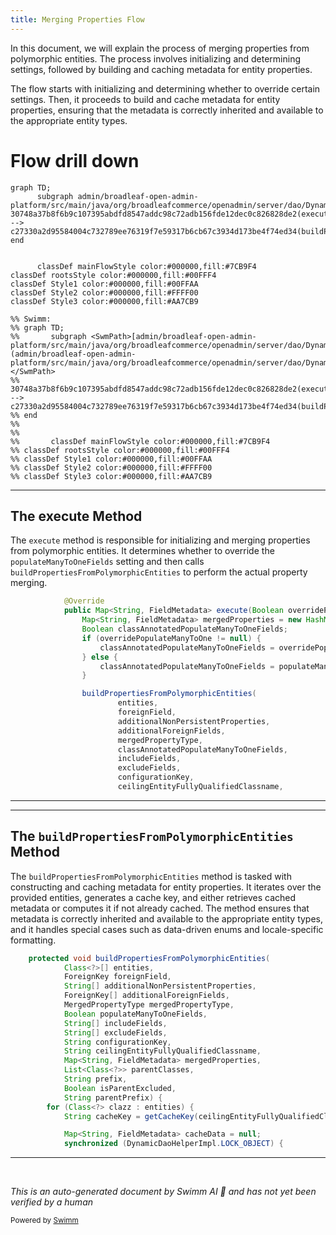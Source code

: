 ```yaml
---
title: Merging Properties Flow
---
```

In this document, we will explain the process of merging properties from polymorphic entities. The process involves initializing and determining settings, followed by building and caching metadata for entity properties.

The flow starts with initializing and determining whether to override certain settings. Then, it proceeds to build and cache metadata for entity properties, ensuring that the metadata is correctly inherited and available to the appropriate entity types.

# Flow drill down

```mermaid
graph TD;
      subgraph admin/broadleaf-open-admin-platform/src/main/java/org/broadleafcommerce/openadmin/server/dao/DynamicEntityDaoImpl.java
30748a37b8f6b9c107395abdfd8547addc98c72adb156fde12dec0c826828de2(execute):::mainFlowStyle --> c27330a2d95584004c732789ee76319f7e59317b6cb67c3934d173be4f74ed34(buildPropertiesFromPolymorphicEntities):::mainFlowStyle
end


      classDef mainFlowStyle color:#000000,fill:#7CB9F4
classDef rootsStyle color:#000000,fill:#00FFF4
classDef Style1 color:#000000,fill:#00FFAA
classDef Style2 color:#000000,fill:#FFFF00
classDef Style3 color:#000000,fill:#AA7CB9

%% Swimm:
%% graph TD;
%%       subgraph <SwmPath>[admin/broadleaf-open-admin-platform/src/main/java/org/broadleafcommerce/openadmin/server/dao/DynamicEntityDaoImpl.java](admin/broadleaf-open-admin-platform/src/main/java/org/broadleafcommerce/openadmin/server/dao/DynamicEntityDaoImpl.java)</SwmPath>
%% 30748a37b8f6b9c107395abdfd8547addc98c72adb156fde12dec0c826828de2(execute):::mainFlowStyle --> c27330a2d95584004c732789ee76319f7e59317b6cb67c3934d173be4f74ed34(buildPropertiesFromPolymorphicEntities):::mainFlowStyle
%% end
%% 
%% 
%%       classDef mainFlowStyle color:#000000,fill:#7CB9F4
%% classDef rootsStyle color:#000000,fill:#00FFF4
%% classDef Style1 color:#000000,fill:#00FFAA
%% classDef Style2 color:#000000,fill:#FFFF00
%% classDef Style3 color:#000000,fill:#AA7CB9
```

<SwmSnippet path="/admin/broadleaf-open-admin-platform/src/main/java/org/broadleafcommerce/openadmin/server/dao/DynamicEntityDaoImpl.java" line="604">

---

## The execute Method

The <SwmToken path="admin/broadleaf-open-admin-platform/src/main/java/org/broadleafcommerce/openadmin/server/dao/DynamicEntityDaoImpl.java" pos="605:11:11" line-data="            public Map&lt;String, FieldMetadata&gt; execute(Boolean overridePopulateManyToOne) {">`execute`</SwmToken> method is responsible for initializing and merging properties from polymorphic entities. It determines whether to override the <SwmToken path="admin/broadleaf-open-admin-platform/src/main/java/org/broadleafcommerce/openadmin/server/dao/DynamicEntityDaoImpl.java" pos="611:5:5" line-data="                    classAnnotatedPopulateManyToOneFields = populateManyToOneFields;">`populateManyToOneFields`</SwmToken> setting and then calls <SwmToken path="admin/broadleaf-open-admin-platform/src/main/java/org/broadleafcommerce/openadmin/server/dao/DynamicEntityDaoImpl.java" pos="614:1:1" line-data="                buildPropertiesFromPolymorphicEntities(">`buildPropertiesFromPolymorphicEntities`</SwmToken> to perform the actual property merging.

```java
            @Override
            public Map<String, FieldMetadata> execute(Boolean overridePopulateManyToOne) {
                Map<String, FieldMetadata> mergedProperties = new HashMap<>();
                Boolean classAnnotatedPopulateManyToOneFields;
                if (overridePopulateManyToOne != null) {
                    classAnnotatedPopulateManyToOneFields = overridePopulateManyToOne;
                } else {
                    classAnnotatedPopulateManyToOneFields = populateManyToOneFields;
                }

                buildPropertiesFromPolymorphicEntities(
                        entities,
                        foreignField,
                        additionalNonPersistentProperties,
                        additionalForeignFields,
                        mergedPropertyType,
                        classAnnotatedPopulateManyToOneFields,
                        includeFields,
                        excludeFields,
                        configurationKey,
                        ceilingEntityFullyQualifiedClassname,
```

---

</SwmSnippet>

<SwmSnippet path="/admin/broadleaf-open-admin-platform/src/main/java/org/broadleafcommerce/openadmin/server/dao/DynamicEntityDaoImpl.java" line="749">

---

## The <SwmToken path="admin/broadleaf-open-admin-platform/src/main/java/org/broadleafcommerce/openadmin/server/dao/DynamicEntityDaoImpl.java" pos="749:5:5" line-data="    protected void buildPropertiesFromPolymorphicEntities(">`buildPropertiesFromPolymorphicEntities`</SwmToken> Method

The <SwmToken path="admin/broadleaf-open-admin-platform/src/main/java/org/broadleafcommerce/openadmin/server/dao/DynamicEntityDaoImpl.java" pos="749:5:5" line-data="    protected void buildPropertiesFromPolymorphicEntities(">`buildPropertiesFromPolymorphicEntities`</SwmToken> method is tasked with constructing and caching metadata for entity properties. It iterates over the provided entities, generates a cache key, and either retrieves cached metadata or computes it if not already cached. The method ensures that metadata is correctly inherited and available to the appropriate entity types, and it handles special cases such as data-driven enums and locale-specific formatting.

```java
    protected void buildPropertiesFromPolymorphicEntities(
            Class<?>[] entities,
            ForeignKey foreignField,
            String[] additionalNonPersistentProperties,
            ForeignKey[] additionalForeignFields,
            MergedPropertyType mergedPropertyType,
            Boolean populateManyToOneFields,
            String[] includeFields,
            String[] excludeFields,
            String configurationKey,
            String ceilingEntityFullyQualifiedClassname,
            Map<String, FieldMetadata> mergedProperties,
            List<Class<?>> parentClasses,
            String prefix,
            Boolean isParentExcluded,
            String parentPrefix) {
        for (Class<?> clazz : entities) {
            String cacheKey = getCacheKey(ceilingEntityFullyQualifiedClassname, foreignField, additionalNonPersistentProperties, additionalForeignFields, mergedPropertyType, populateManyToOneFields, clazz, configurationKey, isParentExcluded);

            Map<String, FieldMetadata> cacheData = null;
            synchronized (DynamicDaoHelperImpl.LOCK_OBJECT) {
```

---

</SwmSnippet>

&nbsp;

*This is an auto-generated document by Swimm AI 🌊 and has not yet been verified by a human*

<SwmMeta version="3.0.0" repo-id="Z2l0aHViJTNBJTNBQnJvYWRsZWFmQ29tbWVyY2UtZGVtby1uZXclM0ElM0FTd2ltbS1EZW1v" repo-name="BroadleafCommerce-demo-new" doc-type="flows"><sup>Powered by [Swimm](/)</sup></SwmMeta>
